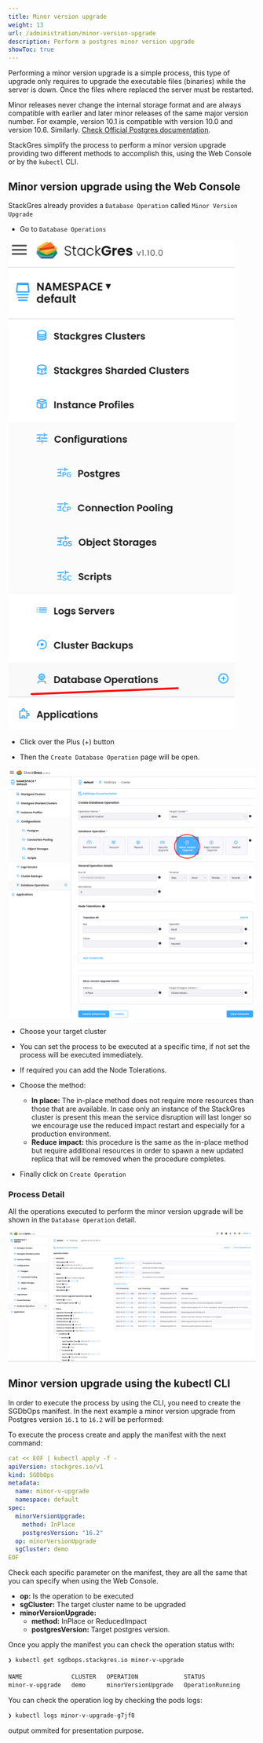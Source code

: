 ```yaml
---
title: Minor version upgrade
weight: 13
url: /administration/minor-version-upgrade
description: Perform a postgres minor version upgrade
showToc: true
---
```


Performing a minor version upgrade is a simple process, this type of upgrade only requires to upgrade the executable files (binaries) while the server is down. Once the files where replaced the server must be restarted. 

Minor releases never change the internal storage format and are always compatible with earlier and later minor releases of the same major version number. For example, version 10.1 is compatible with version 10.0 and version 10.6. Similarly. [Check Official Postgres documentation](https://www.postgresql.org/docs/current/upgrading.html).

StackGres simplify the process to perform a minor version upgrade providing two different methods to accomplish this, using the Web Console or by the `kubectl`  CLI. 


## Minor version upgrade using the Web Console

StackGres already provides a `Database Operation` called `Minor Version Upgrade`

- Go to `Database Operations` 

![SG Menu](stackgres-sgdbops-menu.png "StackGres-Menu")

- Click over the Plus (+) button 

- Then the `Create Database Operation` page will be open. 

![SG Minor version Upgrade](sg-mvu-1.png "StackGres-Minor-version-upgrade")

- Choose your target cluster

- You can set the process to be executed at a specific time, if not set the process will be executed immediately.

- If required you can add the Node Tolerations.

- Choose the method:
  - **In place:** The in-place method does not require more resources than those that are available. In case only an instance of the StackGres cluster is
    present this mean the service disruption will last longer so we encourage use the reduced impact restart and especially for a production environment.
  - **Reduce impact:** this procedure is the same as the in-place method but require additional resources in order to spawn a new updated replica that
    will be removed when the procedure completes.  

- Finally click on `Create Operation`

### Process Detail

All the operations executed to perform the minor version upgrade will be shown in the `Database Operation` detail. 

![SG Minor version Upgrade log](sg-mvu-log.png "StackGres-Minor-version-upgrade-log")


## Minor version upgrade using the kubectl CLI

In order to execute the process by using the CLI, you need to create the SGDbOps manifest. In the next example a minor version upgrade from Postgres version `16.1` to `16.2` will be performed:

To execute the process create and apply the manifest with the next command:  

```yaml
cat << EOF | kubectl apply -f -
apiVersion: stackgres.io/v1
kind: SGDbOps
metadata:
  name: minor-v-upgrade
  namespace: default
spec:
  minorVersionUpgrade:
    method: InPlace
    postgresVersion: "16.2"
  op: minorVersionUpgrade
  sgCluster: demo
EOF
```

Check each specific parameter on the manifest, they are all the same that you can specify when using the Web Console. 

- **op:** Is the operation to be executed
- **sgCluster:** The target cluster name to be upgraded
- **minorVersionUpgrade:**
  - **method:** InPlace or ReducedImpact
  - **postgresVersion:** Target postgres version.

Once you apply the manifest you can check the operation status with: 

```bash
❯ kubectl get sgdbops.stackgres.io minor-v-upgrade

NAME              CLUSTER   OPERATION             STATUS
minor-v-upgrade   demo      minorVersionUpgrade   OperationRunning
```

You can check the operation log by checking the pods logs: 

```bash
❯ kubectl logs minor-v-upgrade-g7jf8 
```

output ommited for presentation purpose.
